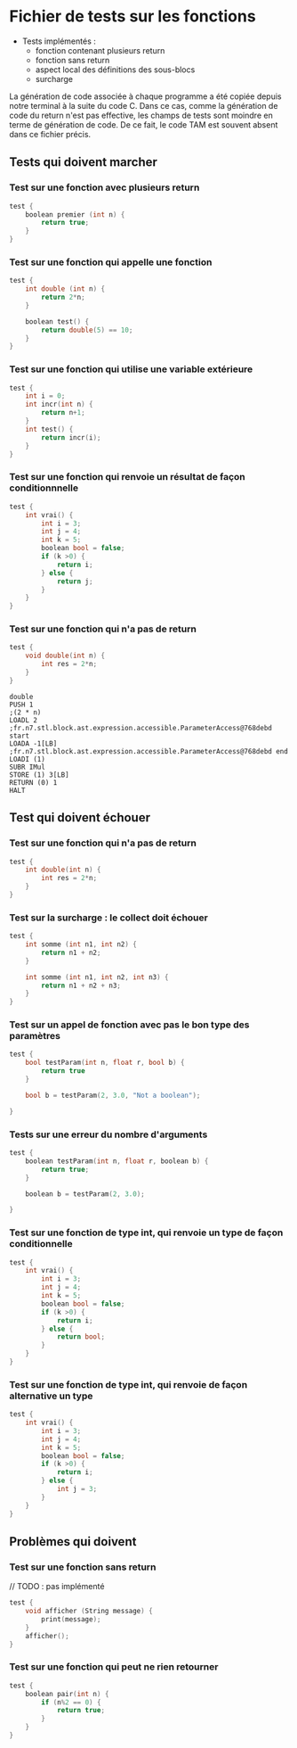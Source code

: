 # Fichier de tests sur les fonctions

-   Tests implémentés :
    -   fonction contenant plusieurs return
    -   fonction sans return
    -   aspect local des définitions des sous-blocs
    -   surcharge

La génération de code associée à chaque programme a été copiée depuis notre terminal à la suite du code C.
Dans ce cas, comme la génération de code du return n'est pas effective, les champs de tests sont moindre en terme de génération de code.
De ce fait, le code TAM est souvent absent dans ce fichier précis.

## Tests qui doivent marcher

### Test sur une fonction avec plusieurs return

```c
test {
	boolean premier (int n) {
        return true;
    }
}
```

### Test sur une fonction qui appelle une fonction

```c
test {
	int double (int n) {
        return 2*n;
    }

    boolean test() {
        return double(5) == 10;
    }
}
```

### Test sur une fonction qui utilise une variable extérieure

```c
test {
	int i = 0;
    int incr(int n) {
        return n+1;
    }
    int test() {
        return incr(i);
    }
}
```

### Test sur une fonction qui renvoie un résultat de façon conditionnnelle

```C
test {
	int vrai() {
        int i = 3;
        int j = 4;
        int k = 5;
        boolean bool = false;
        if (k >0) {
            return i;
        } else {
            return j;
        }
    }
}
```

### Test sur une fonction qui n'a pas de return

```c
test {
	void double(int n) {
        int res = 2*n;
    }
}
```

```TAM
double
PUSH 1
;(2 * n)
LOADL 2
;fr.n7.stl.block.ast.expression.accessible.ParameterAccess@768debd start
LOADA -1[LB]
;fr.n7.stl.block.ast.expression.accessible.ParameterAccess@768debd end
LOADI (1)
SUBR IMul
STORE (1) 3[LB]
RETURN (0) 1
HALT
```

## Test qui doivent échouer

### Test sur une fonction qui n'a pas de return

```c
test {
	int double(int n) {
        int res = 2*n;
    }
}
```

### Test sur la surcharge : le collect doit échouer

```c
test {
	int somme (int n1, int n2) {
        return n1 + n2;
    }

    int somme (int n1, int n2, int n3) {
        return n1 + n2 + n3;
    }
}
```

### Test sur un appel de fonction avec pas le bon type des paramètres

```C
test {
	bool testParam(int n, float r, bool b) {
        return true
    }

    bool b = testParam(2, 3.0, "Not a boolean");

}
```

### Tests sur une erreur du nombre d'arguments

```c
test {
	boolean testParam(int n, float r, boolean b) {
        return true;
    }

    boolean b = testParam(2, 3.0);

}
```

### Test sur une fonction de type int, qui renvoie un type de façon conditionnelle

```C
test {
	int vrai() {
        int i = 3;
        int j = 4;
        int k = 5;
        boolean bool = false;
        if (k >0) {
            return i;
        } else {
            return bool;
        }
    }
}
```

### Test sur une fonction de type int, qui renvoie de façon alternative un type

```C
test {
	int vrai() {
        int i = 3;
        int j = 4;
        int k = 5;
        boolean bool = false;
        if (k >0) {
            return i;
        } else {
            int j = 3;
        }
    }
}
```

## Problèmes qui doivent

### Test sur une fonction sans return

// TODO : pas implémenté

```c
test {
    void afficher (String message) {
        print(message);
    }
    afficher();
}
```

### Test sur une fonction qui peut ne rien retourner

```c
test {
	boolean pair(int n) {
        if (n%2 == 0) {
            return true;
        }
    }
}
```

